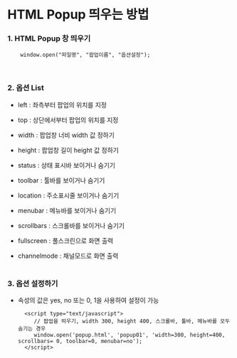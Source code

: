 # HTML Popup 띄우는 방법

### 1. HTML Popup 창 띄우기

        window.open("파일명", "팝업이름", "옵션설정");
<br>

### 2. 옵션 List

* left : 좌측부터 팝업의 위치를 지정

* top : 상단에서부터 팝업의 위치를 지정

* width : 팝업창 너비 width 값 정하기

* height : 팝업창 길이 height 값 정하기

* status : 상태 표시바 보이거나 숨기기

* toolbar : 툴바를 보이거나 숨기기

* location : 주소표시줄 보이거나 숨기기

* menubar : 메뉴바를 보이거나 숨기기

* scrollbars : 스크롤바를 보이거나 숨기기

* fullscreen : 풀스크린으로 화면 출력

* channelmode : 채널모드로 화면 출력
<br><br>

### 3. 옵션 설정하기

* 속성의 값은 yes, no 또는 0, 1을 사용하여 설정이 가능

        <script type="text/javascript">
           // 팝업을 띄우기, width 300, height 400, 스크롤바, 툴바, 메뉴바를 모두 숨기는 경우
           window.open('popup.html', 'popup01', 'width=300, height=400, scrollbars= 0, toolbar=0, menubar=no'); 
        </script>

